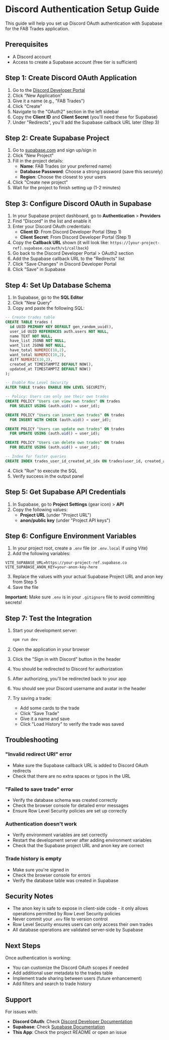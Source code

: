 # Discord Authentication Setup Guide

This guide will help you set up Discord OAuth authentication with Supabase for the FAB Trades application.

## Prerequisites

- A Discord account
- Access to create a Supabase account (free tier is sufficient)

## Step 1: Create Discord OAuth Application

1. Go to the [Discord Developer Portal](https://discord.com/developers/applications)
2. Click "New Application"
3. Give it a name (e.g., "FAB Trades")
4. Click "Create"
5. Navigate to the "OAuth2" section in the left sidebar
6. Copy the **Client ID** and **Client Secret** (you'll need these for Supabase)
7. Under "Redirects", you'll add the Supabase callback URL later (Step 3)

## Step 2: Create Supabase Project

1. Go to [supabase.com](https://supabase.com) and sign up/sign in
2. Click "New Project"
3. Fill in the project details:
   - **Name**: FAB Trades (or your preferred name)
   - **Database Password**: Choose a strong password (save this securely)
   - **Region**: Choose the closest to your users
4. Click "Create new project"
5. Wait for the project to finish setting up (1-2 minutes)

## Step 3: Configure Discord OAuth in Supabase

1. In your Supabase project dashboard, go to **Authentication** > **Providers**
2. Find "Discord" in the list and enable it
3. Enter your Discord OAuth credentials:
   - **Client ID**: From Discord Developer Portal (Step 1)
   - **Client Secret**: From Discord Developer Portal (Step 1)
4. Copy the **Callback URL** shown (it will look like: `https://[your-project-ref].supabase.co/auth/v1/callback`)
5. Go back to the Discord Developer Portal > OAuth2 section
6. Add the Supabase callback URL to the "Redirects" list
7. Click "Save Changes" in Discord Developer Portal
8. Click "Save" in Supabase

## Step 4: Set Up Database Schema

1. In Supabase, go to the **SQL Editor**
2. Click "New Query"
3. Copy and paste the following SQL:

```sql
-- Create trades table
CREATE TABLE trades (
  id UUID PRIMARY KEY DEFAULT gen_random_uuid(),
  user_id UUID REFERENCES auth.users NOT NULL,
  name TEXT NOT NULL,
  have_list JSONB NOT NULL,
  want_list JSONB NOT NULL,
  have_total NUMERIC(10,2),
  want_total NUMERIC(10,2),
  diff NUMERIC(10,2),
  created_at TIMESTAMPTZ DEFAULT NOW(),
  updated_at TIMESTAMPTZ DEFAULT NOW()
);

-- Enable Row Level Security
ALTER TABLE trades ENABLE ROW LEVEL SECURITY;

-- Policy: Users can only see their own trades
CREATE POLICY "Users can view own trades" ON trades
  FOR SELECT USING (auth.uid() = user_id);

CREATE POLICY "Users can insert own trades" ON trades
  FOR INSERT WITH CHECK (auth.uid() = user_id);

CREATE POLICY "Users can update own trades" ON trades
  FOR UPDATE USING (auth.uid() = user_id);

CREATE POLICY "Users can delete own trades" ON trades
  FOR DELETE USING (auth.uid() = user_id);

-- Index for faster queries
CREATE INDEX trades_user_id_created_at_idx ON trades(user_id, created_at DESC);
```

4. Click "Run" to execute the SQL
5. Verify success in the output panel

## Step 5: Get Supabase API Credentials

1. In Supabase, go to **Project Settings** (gear icon) > **API**
2. Copy the following values:
   - **Project URL** (under "Project URL")
   - **anon/public key** (under "Project API keys")

## Step 6: Configure Environment Variables

1. In your project root, create a `.env` file (or `.env.local` if using Vite)
2. Add the following variables:

```env
VITE_SUPABASE_URL=https://your-project-ref.supabase.co
VITE_SUPABASE_ANON_KEY=your-anon-key-here
```

3. Replace the values with your actual Supabase Project URL and anon key from Step 5
4. Save the file

**Important:** Make sure `.env` is in your `.gitignore` file to avoid committing secrets!

## Step 7: Test the Integration

1. Start your development server:
   ```bash
   npm run dev
   ```

2. Open the application in your browser

3. Click the "Sign in with Discord" button in the header

4. You should be redirected to Discord for authorization

5. After authorizing, you'll be redirected back to your app

6. You should see your Discord username and avatar in the header

7. Try saving a trade:
   - Add some cards to the trade
   - Click "Save Trade"
   - Give it a name and save
   - Click "Load History" to verify the trade was saved

## Troubleshooting

### "Invalid redirect URI" error
- Make sure the Supabase callback URL is added to Discord OAuth redirects
- Check that there are no extra spaces or typos in the URL

### "Failed to save trade" error
- Verify the database schema was created correctly
- Check the browser console for detailed error messages
- Ensure Row Level Security policies are set up correctly

### Authentication doesn't work
- Verify environment variables are set correctly
- Restart the development server after adding environment variables
- Check that the Supabase project URL and anon key are correct

### Trade history is empty
- Make sure you're signed in
- Check the browser console for errors
- Verify the database table was created in Supabase

## Security Notes

- The anon key is safe to expose in client-side code - it only allows operations permitted by Row Level Security policies
- Never commit your `.env` file to version control
- Row Level Security ensures users can only access their own trades
- All database operations are validated server-side by Supabase

## Next Steps

Once authentication is working:
- You can customize the Discord OAuth scopes if needed
- Add additional user metadata to the trades table
- Implement trade sharing between users (future enhancement)
- Add filters and search to trade history

## Support

For issues with:
- **Discord OAuth**: Check [Discord Developer Documentation](https://discord.com/developers/docs/topics/oauth2)
- **Supabase**: Check [Supabase Documentation](https://supabase.com/docs)
- **This App**: Check the project README or open an issue

